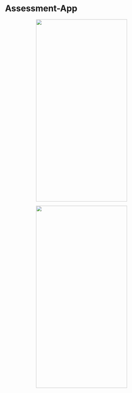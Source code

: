 # Assessment-App

<p align="center">
<kbd><img src="https://user-images.githubusercontent.com/87296800/125576681-c19cf77e-2d92-42b4-9544-06631860d030.jpeg" width="300" height="600"></kbd>
</p>

<p align="center">
<kbd><img src="https://user-images.githubusercontent.com/87296800/125576708-454a2bbe-cd6a-43fe-b6b9-ae94821b74a5.jpeg" width="300" height="600"></kbd>
</p>
